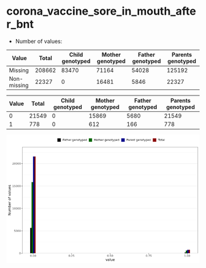 # corona_vaccine_sore_in_mouth_after_bnt
- Number of values:

| Value | Total | Child genotyped | Mother genotyped | Father genotyped | Parents genotyped |
| ----- | ----- | --------------- | ---------------- | ---------------- |---------------- |
| Missing | 208662 | 83470 | 71164 | 54028 | 125192 |
| Non-missing | 22327 | 0 | 16481 | 5846 | 22327 |

| Value | Total | Child genotyped | Mother genotyped | Father genotyped | Parents genotyped |
| ----- | ----- | --------------- | ---------------- | ---------------- |---------------- |
| 0 | 21549 | 0 | 15869 | 5680 | 21549 |
| 1 | 778 | 0 | 612 | 166 | 778 |



![](corona_vaccine_sore_in_mouth_after_bnt_n.png)



